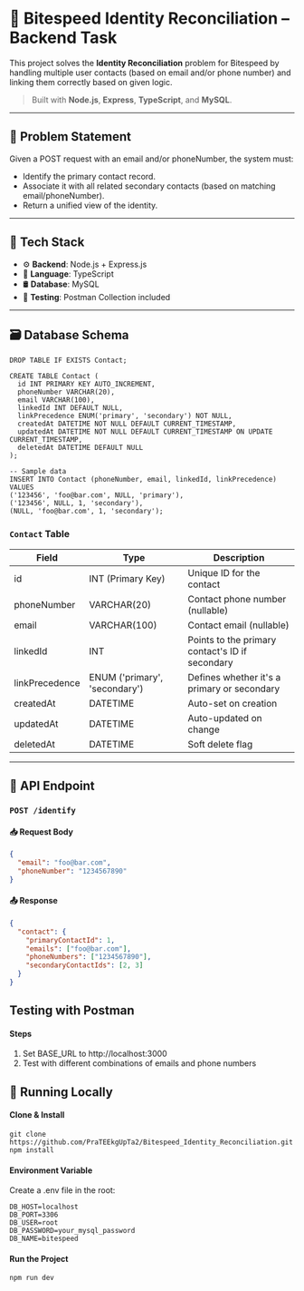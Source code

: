 # 🧠 Bitespeed Identity Reconciliation – Backend Task

This project solves the **Identity Reconciliation** problem for Bitespeed by handling multiple user contacts (based on email and/or phone number) and linking them correctly based on given logic.

> Built with **Node.js**, **Express**, **TypeScript**, and **MySQL**.

---

## 📌 Problem Statement

Given a POST request with an email and/or phoneNumber, the system must:
- Identify the primary contact record.
- Associate it with all related secondary contacts (based on matching email/phoneNumber).
- Return a unified view of the identity.

---

## 🧰 Tech Stack

- ⚙️ **Backend**: Node.js + Express.js
- 🧠 **Language**: TypeScript
- 🛢️ **Database**: MySQL
- 🧪 **Testing**: Postman Collection included

---

## 🗃️ Database Schema
```
DROP TABLE IF EXISTS Contact;

CREATE TABLE Contact (
  id INT PRIMARY KEY AUTO_INCREMENT,
  phoneNumber VARCHAR(20),
  email VARCHAR(100),
  linkedId INT DEFAULT NULL,
  linkPrecedence ENUM('primary', 'secondary') NOT NULL,
  createdAt DATETIME NOT NULL DEFAULT CURRENT_TIMESTAMP,
  updatedAt DATETIME NOT NULL DEFAULT CURRENT_TIMESTAMP ON UPDATE CURRENT_TIMESTAMP,
  deletedAt DATETIME DEFAULT NULL
);

-- Sample data
INSERT INTO Contact (phoneNumber, email, linkedId, linkPrecedence)
VALUES
('123456', 'foo@bar.com', NULL, 'primary'),
('123456', NULL, 1, 'secondary'),
(NULL, 'foo@bar.com', 1, 'secondary');
```

### `Contact` Table

| Field           | Type                        | Description                                     |
|----------------|-----------------------------|-------------------------------------------------|
| id             | INT (Primary Key)           | Unique ID for the contact                       |
| phoneNumber    | VARCHAR(20)                 | Contact phone number (nullable)                |
| email          | VARCHAR(100)                | Contact email (nullable)                       |
| linkedId       | INT                         | Points to the primary contact's ID if secondary |
| linkPrecedence | ENUM ('primary', 'secondary') | Defines whether it's a primary or secondary    |
| createdAt      | DATETIME                    | Auto-set on creation                            |
| updatedAt      | DATETIME                    | Auto-updated on change                          |
| deletedAt      | DATETIME                    | Soft delete flag                                |

---

## 🔁 API Endpoint

### `POST /identify`

#### 📥 Request Body

```json
{
  "email": "foo@bar.com",
  "phoneNumber": "1234567890"
}
```
#### 📤 Response

```json
{
  "contact": {
    "primaryContactId": 1,
    "emails": ["foo@bar.com"],
    "phoneNumbers": ["1234567890"],
    "secondaryContactIds": [2, 3]
  }
}
```
## Testing with Postman
#### Steps
1. Set BASE_URL to http://localhost:3000
2. Test with different combinations of emails and phone numbers

## 🚀 Running Locally
#### Clone & Install
```
git clone https://github.com/PraTEEkgUpTa2/Bitespeed_Identity_Reconciliation.git
npm install
```
#### Environment Variable
Create a .env file in the root:
```
DB_HOST=localhost
DB_PORT=3306
DB_USER=root
DB_PASSWORD=your_mysql_password
DB_NAME=bitespeed
```
#### Run the Project
```
npm run dev
```


